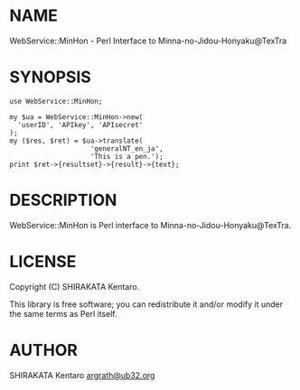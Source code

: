# NAME

WebService::MinHon - Perl Interface to Minna-no-Jidou-Honyaku@TexTra

# SYNOPSIS

    use WebService::MinHon;

    my $ua = WebService::MinHon->new(
      'userID', 'APIkey', 'APIsecret'
    );
    my ($res, $ret) = $ua->translate(
                        'generalNT_en_ja',
                        'This is a pen.');
    print $ret->{resultset}->{result}->{text};

# DESCRIPTION

WebService::MinHon is Perl interface to Minna-no-Jidou-Honyaku@TexTra.

# LICENSE

Copyright (C) SHIRAKATA Kentaro.

This library is free software; you can redistribute it and/or modify
it under the same terms as Perl itself.

# AUTHOR

SHIRAKATA Kentaro <argrath@ub32.org>
